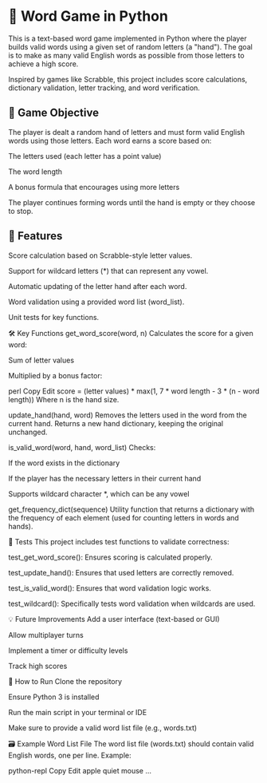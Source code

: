 # 🧠 Word Game in Python
This is a text-based word game implemented in Python where the player builds valid words using a given set of random letters (a "hand"). The goal is to make as many valid English words as possible from those letters to achieve a high score.

Inspired by games like Scrabble, this project includes score calculations, dictionary validation, letter tracking, and word verification.

## 🎯 Game Objective
The player is dealt a random hand of letters and must form valid English words using those letters. Each word earns a score based on:

The letters used (each letter has a point value)

The word length

A bonus formula that encourages using more letters

The player continues forming words until the hand is empty or they choose to stop.

## 🧩 Features
Score calculation based on Scrabble-style letter values.

Support for wildcard letters (*) that can represent any vowel.

Automatic updating of the letter hand after each word.

Word validation using a provided word list (word_list).

Unit tests for key functions.

🛠 Key Functions
get_word_score(word, n)
Calculates the score for a given word:

Sum of letter values

Multiplied by a bonus factor:

perl
Copy
Edit
score = (letter values) * max(1, 7 * word length - 3 * (n - word length))
Where n is the hand size.

update_hand(hand, word)
Removes the letters used in the word from the current hand.
Returns a new hand dictionary, keeping the original unchanged.

is_valid_word(word, hand, word_list)
Checks:

If the word exists in the dictionary

If the player has the necessary letters in their current hand

Supports wildcard character *, which can be any vowel

get_frequency_dict(sequence)
Utility function that returns a dictionary with the frequency of each element (used for counting letters in words and hands).

🧪 Tests
This project includes test functions to validate correctness:

test_get_word_score(): Ensures scoring is calculated properly.

test_update_hand(): Ensures that used letters are correctly removed.

test_is_valid_word(): Ensures that word validation logic works.

test_wildcard(): Specifically tests word validation when wildcards are used.

💡 Future Improvements
Add a user interface (text-based or GUI)

Allow multiplayer turns

Implement a timer or difficulty levels

Track high scores

📂 How to Run
Clone the repository

Ensure Python 3 is installed

Run the main script in your terminal or IDE

Make sure to provide a valid word list file (e.g., words.txt)

🗃 Example Word List File
The word list file (words.txt) should contain valid English words, one per line. Example:

python-repl
Copy
Edit
apple
quiet
mouse
...
